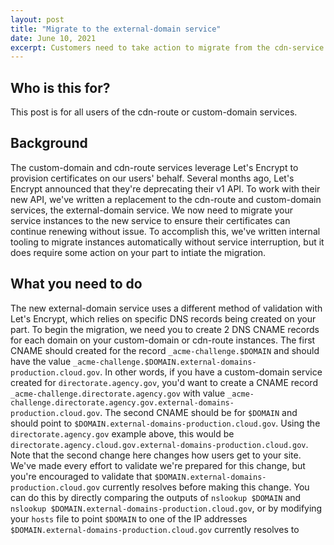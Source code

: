 ```yaml
---
layout: post
title: "Migrate to the external-domain service"
date: June 10, 2021
excerpt: Customers need to take action to migrate from the cdn-service and custom-domain service to the external-domain service
---
```


## Who is this for?

This post is for all users of the cdn-route or custom-domain services.

## Background

The custom-domain and cdn-route services leverage Let's Encrypt to provision certificates on our users' behalf.
Several months ago, Let's Encrypt announced that they're deprecating their v1 API. To work with their new API, we've written a replacement
to the cdn-route and custom-domain services, the external-domain service. We now need to migrate your service instances
to the new service to ensure their certificates can continue renewing without issue. To accomplish this, we've written internal tooling to
migrate instances automatically without service interruption, but it does require some action on your part to intiate the migration.

## What you need to do

The new external-domain service uses a different method of validation with Let's Encrypt, which relies on specific DNS records being created on
your part. To begin the migration, we need you to create 2 DNS CNAME records for each domain on your custom-domain or cdn-route instances. The first
CNAME should created for the record `_acme-challenge.$DOMAIN` and should have the value `_acme-challenge.$DOMAIN.external-domains-production.cloud.gov`.
In other words, if you have a custom-domain service created for `directorate.agency.gov`, you'd want to create a CNAME record
`_acme-challenge.directorate.agency.gov` with value `_acme-challenge.directorate.agency.gov.external-domains-production.cloud.gov`. The second CNAME
should be for `$DOMAIN` and should point to `$DOMAIN.external-domains-production.cloud.gov`. Using the `directorate.agency.gov` example above, this 
would be `directorate.agency.cloud.gov.external-domains-production.cloud.gov`.
Note that the second change here changes how users get to your site.  We've made every effort to validate we're prepared for this change, but
you're encouraged to validate that `$DOMAIN.external-domains-production.cloud.gov` currently resolves before making this change. You can do this
by directly comparing the outputs of `nslookup $DOMAIN` and `nslookup $DOMAIN.external-domains-production.cloud.gov`, or by modifying your `hosts` file
to point `$DOMAIN` to one of the IP addresses `$DOMAIN.external-domains-production.cloud.gov` currently resolves to
